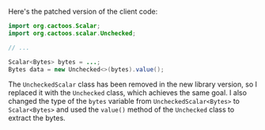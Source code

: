 Here's the patched version of the client code:

```java
import org.cactoos.Scalar;
import org.cactoos.scalar.Unchecked;

// ...

Scalar<Bytes> bytes = ...;
Bytes data = new Unchecked<>(bytes).value();
```

The `UncheckedScalar` class has been removed in the new library version, so I replaced it with the `Unchecked` class, which achieves the same goal. I also changed the type of the `bytes` variable from `UncheckedScalar<Bytes>` to `Scalar<Bytes>` and used the `value()` method of the `Unchecked` class to extract the bytes.